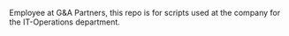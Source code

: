 Employee at G&A Partners, this repo is for scripts used at the company for the IT-Operations department.
